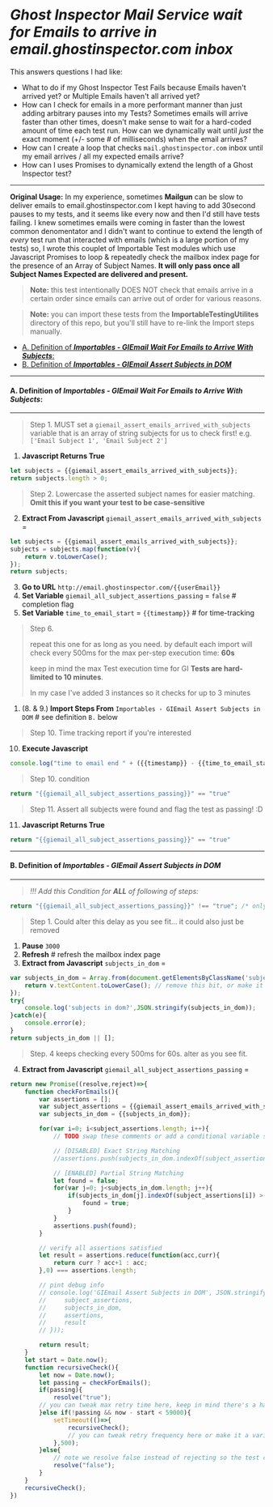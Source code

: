 # _Ghost Inspector Mail Service wait for Emails to arrive in ___email.ghostinspector.com___ inbox_

This answers questions I had like:
- What to do if my Ghost Inspector Test Fails because Emails haven't arrived yet? or Multiple Emails haven't all arrived yet?
- How can I check for emails in a more performant manner than just adding arbitrary pauses into my Tests?
    Sometimes emails will arrive faster than other times, doesn't make sense to wait for a hard-coded amount of time each test run. How can we dynamically wait until *just* the exact moment (+/- some # of milliseconds) when the email arrives?
- How can I create a loop that checks `mail.ghostinspector.com` inbox until my email arrives / all my expected emails arrive?
- How can I uses Promises to dynamically extend the length of a Ghost Inspector test?

---

**Original Usage:** In my experience, sometimes **Mailgun** can be slow to deliver emails to email.ghostinspector.com I kept having to add 30second pauses to my tests, and it seems like every now and then I'd still have tests failing. I knew sometimes emails were coming in faster than the lowest common denomentator and I didn't want to continue to extend the length of _every_ test run that interacted with emails (which is a large portion of my tests) so, I wrote this couplet of Importable Test modules which use Javascript Promises to loop & repeatedly check the mailbox index page for the presence of an Array of Subject Names. __It will only pass once all Subject Names Expected are delivered and present.__

> **Note:** this test intentionally DOES NOT check that emails arrive in a certain order since emails can arrive out of order for various reasons.

> **Note:** you can import these tests from the **ImportableTestingUtilites** directory of this repo, but you'll still have to re-link the Import steps manually.

- [A. Definition of ___Importables - GIEmail Wait For Emails to Arrive With Subjects___:](#a-definition-of-___importables---giemail-wait-for-emails-to-arrive-with-subjects___)
- [B. Definition of ___Importables - GIEmail Assert Subjects in DOM___](#b-definition-of-___importables---giemail-assert-subjects-in-dom___)

---
<a id="markdown-a-definition-of-___importables---giemail-wait-for-emails-to-arrive-with-subjects___" name="a-definition-of-___importables---giemail-wait-for-emails-to-arrive-with-subjects___"></a>
#### A. Definition of ___Importables - GIEmail Wait For Emails to Arrive With Subjects___:
---
> Step 1. MUST set a `giemail_assert_emails_arrived_with_subjects` variable that is an array of string subjects for us to check first! e.g. `['Email Subject 1', 'Email Subject 2']`
1. **Javascript Returns True**
```js
let subjects = {{giemail_assert_emails_arrived_with_subjects}};
return subjects.length > 0;
```
> Step 2. Lowercase the asserted subject names for easier matching. **Omit this if you want your test to be case-sensitive**
2. **Extract From Javascript** `giemail_assert_emails_arrived_with_subjects` =
```js
let subjects = {{giemail_assert_emails_arrived_with_subjects}};
subjects = subjects.map(function(v){
    return v.toLowerCase();
});
return subjects;
```
3. **Go to URL** `http://email.ghostinspector.com/{{userEmail}}`
4. **Set Variable** `giemail_all_subject_assertions_passing` = `false` # completion flag
5. **Set Variable** `time_to_email_start` = `{{timestamp}}` # for time-tracking
> Step 6.
>
> repeat this one for as long as you need. by default each import will check every 500ms for the max per-step execution time: **60s**
>
> keep in mind the max Test execution time for GI **Tests are hard-limited to 10 minutes**.
>
> In my case I've added 3 instances so it checks for up to 3 minutes
1. (8. & 9.) **Import Steps From** `Importables - GIEmail Assert Subjects in DOM`  # see definition `B.` below
> Step 10. Time tracking report if you're interested
10. **Execute Javascript**
```js
console.log("time to email end " + ({{timestamp}} - {{time_to_email_start}}));
```
>Step 10. condition
```js
return "{{giemail_all_subject_assertions_passing}}" == "true"
```
> Step 11. Assert all subjects were found and flag the test as passing! :D
11. **Javascript Returns True**
```js
return "{{giemail_all_subject_assertions_passing}}" == "true"
```

---

<a id="markdown-b-definition-of-___importables---giemail-assert-subjects-in-dom___" name="b-definition-of-___importables---giemail-assert-subjects-in-dom___"></a>
#### B. Definition of ___Importables - GIEmail Assert Subjects in DOM___
---
> *!!! Add this Condition for **ALL** of following of steps:*
```js
return "{{giemail_all_subject_assertions_passing}}" !== "true"; /* only check subjects if all asserts are not yet passing. */
```

> Step 1. Could alter this delay as you see fit... it could also just be removed
1. **Pause** `3000`
1. **Refresh** # refresh the mailbox index page
1. **Extract from Javascript** `subjects_in_dom` =
```js
var subjects_in_dom = Array.from(document.getElementsByClassName('subject')).map(function(v){
    return v.textContent.toLowerCase(); // remove this bit, or make it conditional based on a variable if you want case-sensitive matching
});
try{
    console.log('subjects in dom?',JSON.stringify(subjects_in_dom));
}catch(e){
    console.error(e);
}
return subjects_in_dom || [];
```
> Step. 4 keeps checking every 500ms for 60s. alter as you see fit.
4. **Extract from Javascript** `giemail_all_subject_assertions_passing` =
```js
return new Promise((resolve,reject)=>{
    function checkForEmails(){
        var assertions = [];
        var subject_assertions = {{giemail_assert_emails_arrived_with_subjects}};
        var subjects_in_dom = {{subjects_in_dom}};

        for(var i=0; i<subject_assertions.length; i++){
            // TODO swap these comments or add a conditional variable switch if you want full string matching vs. partial string matching

            // [DISABLED] Exact String Matching
            //assertions.push(subjects_in_dom.indexOf(subject_assertions[i]) >-1)

            // [ENABLED] Partial String Matching
            let found = false;
            for(var j=0; j<subjects_in_dom.length; j++){
                if(subjects_in_dom[j].indexOf(subject_assertions[i]) >- 1){
                    found = true;
                }
            }
            assertions.push(found);
        }

        // verify all assertions satisfied
        let result = assertions.reduce(function(acc,curr){
            return curr ? acc+1 : acc;
        },0) === assertions.length;

        // pint debug info
        // console.log('GIEmail Assert Subjects in DOM', JSON.stringify({
        //     subject_assertions,
        //     subjects_in_dom,
        //     assertions,
        //     result
        // }));

        return result;
    }
    let start = Date.now();
    function recursiveCheck(){
        let now = Date.now();
        let passing = checkForEmails();
        if(passing){
            resolve("true");
        // you can tweak max retry time here, keep in mind there's a hard limit of 60s
        }else if(!passing && now - start < 59000){
            setTimeout(()=>{
                recursiveCheck();
                // you can tweak retry frequency here or make it a variable
            },500);
        }else{
            // note we resolve false instead of rejecting so the test can continue
            resolve("false");
        }
    }
    recursiveCheck();
})
```
